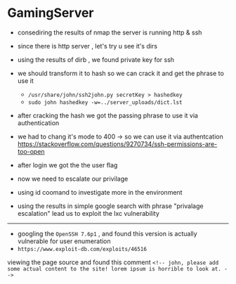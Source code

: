 # GamingServer

- consediring the results of nmap the server is running http & ssh
- since there is http server , let's try u see it's dirs
- using the results of dirb , we found private key for ssh
- we should transform it to hash so we can crack it and get the phrase to use it
  - `/usr/share/john/ssh2john.py secretKey > hashedkey`
  - `sudo john hashedkey -w=../server_uploads/dict.lst`

- after cracking the hash we got the passing phrase to use it via authentication
- we had to chang it's mode to 400 -> so we can use it via authentcation  <https://stackoverflow.com/questions/9270734/ssh-permissions-are-too-open>
- after login we got the the user flag
- now we need to escalate our privilage
- using id coomand to investigate more in the environment
- using the results in simple google search with phrase "privalage escalation" lead us to exploit the lxc vulnerability

---

- googling the `OpenSSH 7.6p1` , and found this version is actually vulnerable for user enumeration
- `https://www.exploit-db.com/exploits/46516`

viewing the page source and found this comment
`<!-- john, please add some actual content to the site! lorem ipsum is horrible to look at. -->`
